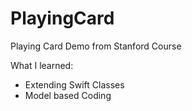 # PlayingCard

Playing Card Demo from Stanford Course

What I learned:
- Extending Swift Classes
- Model based Coding
